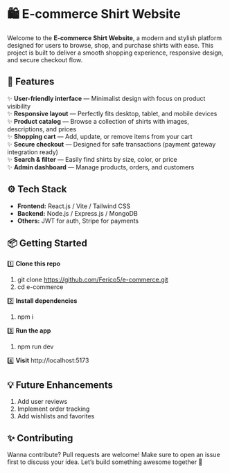 # 🛍️ E-commerce Shirt Website

Welcome to the **E-commerce Shirt Website**, a modern and stylish platform designed for users to browse, shop, and purchase shirts with ease. This project is built to deliver a smooth shopping experience, responsive design, and secure checkout flow.

## 🚀 Features

✨ **User-friendly interface** — Minimalist design with focus on product visibility  
✨ **Responsive layout** — Perfectly fits desktop, tablet, and mobile devices  
✨ **Product catalog** — Browse a collection of shirts with images, descriptions, and prices  
✨ **Shopping cart** — Add, update, or remove items from your cart  
✨ **Secure checkout** — Designed for safe transactions (payment gateway integration ready)  
✨ **Search & filter** — Easily find shirts by size, color, or price  
✨ **Admin dashboard** — Manage products, orders, and customers  

## ⚙️ Tech Stack

- **Frontend:** React.js / Vite / Tailwind CSS
- **Backend:** Node.js / Express.js / MongoDB
- **Others:** JWT for auth, Stripe for payments

## 📦 Getting Started

1️⃣ **Clone this repo**
1. git clone https://github.com/Ferico5/e-commerce.git
2. cd e-commerce

2️⃣ **Install dependencies**
1. npm i

3️⃣ **Run the app**
1. npm run dev

4️⃣ **Visit**
http://localhost:5173


## 💡 Future Enhancements
1. Add user reviews
2. Implement order tracking
3. Add wishlists and favorites


## ✨ Contributing
Wanna contribute? Pull requests are welcome! Make sure to open an issue first to discuss your idea. Let’s build something awesome together 🤝
